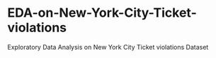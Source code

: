 # EDA-on-New-York-City-Ticket-violations
Exploratory Data Analysis on New York City Ticket violations Dataset
